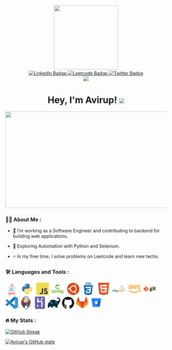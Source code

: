 <div id="header" align="center">
  <img src="https://github.com/TheDudeThatCode/TheDudeThatCode/blob/master/Assets/Developer.gif?raw=true" width="200px" height="200px">
</div>

<div id="badges" align="center">
  <a href="https://www.linkedin.com/in/avi49/">
    <img src="https://img.shields.io/badge/LinkedIn-blue?style=for-the-badge&logo=linkedin&logoColor=white" alt="LinkedIn Badge"/>
  </a>
   <a href=https://leetcode.com/__avi__49/">
    <img src="https://img.shields.io/badge/-LeetCode-lightgrey?style=for-the-badge&logo=leetcode&logoColor=white&labelColor=black&color=orange" alt="Leetcode Badge"/>
  </a>
  <a href="https://twitter.com/AvirupMondal10">
    <img src="https://img.shields.io/badge/Twitter-blue?style=for-the-badge&logo=twitter&logoColor=white" alt="Twitter Badge"/>
  </a>
</div>

<div id="profileViews" align="center">
  <img src="https://komarev.com/ghpvc/?username=Avirup-301294"/>
</div>

<div id="greetings" align="center">
  <h1>
    Hey, I'm Avirup!
    <img src="https://media.giphy.com/media/hvRJCLFzcasrR4ia7z/giphy.gif" width="30px"/>
  </h1>
</div>

<div id="banner" align="center">
  <img src="https://media.giphy.com/media/dWesBcTLavkZuG35MI/giphy.gif" width="600" height="300"/>
</div>

### :man_technologist: About Me :

- :telescope: I’m working as a Software Engineer and contributing to backend for building web applications.

- :seedling: Exploring Automation with Python and Selenium.

- :zap: In my free time, I solve problems on Leetcode and learn new techs.

### :hammer_and_wrench: Languages and Tools :

<div>
  <img src="https://github.com/devicons/devicon/blob/master/icons/java/java-original-wordmark.svg" title="Java" alt="Java" width="40" height="40"/>&nbsp;
  <img src="https://github.com/devicons/devicon/blob/master/icons/python/python-original.svg" title="Python" alt="Python" width="40" height="40"/>&nbsp;
  <img src="https://github.com/devicons/devicon/blob/master/icons/javascript/javascript-original.svg" title="JavaScript" alt="JavaScript" width="40" height="40"/>&nbsp;
  <img src="https://github.com/devicons/devicon/blob/master/icons/spring/spring-original-wordmark.svg" title="Spring" alt="Spring" width="40" height="40"/>&nbsp;
  <img src="https://github.com/devicons/devicon/blob/master/icons/ubuntu/ubuntu-plain.svg" title="Ubuntu" alt="Ubuntu" width="40" height="40"/>&nbsp;
  <img src="https://github.com/devicons/devicon/blob/master/icons/css3/css3-plain-wordmark.svg"  title="CSS3" alt="CSS" width="40" height="40"/>&nbsp;
  <img src="https://github.com/devicons/devicon/blob/master/icons/html5/html5-original.svg" title="HTML5" alt="HTML" width="40" height="40"/>&nbsp;
  <img src="https://github.com/devicons/devicon/blob/master/icons/mysql/mysql-original-wordmark.svg" title="MySQL"  alt="MySQL" width="40" height="40"/>&nbsp;
  <img src="https://github.com/devicons/devicon/blob/master/icons/amazonwebservices/amazonwebservices-plain-wordmark.svg" title="AWS" alt="AWS" width="40" height="40"/>&nbsp;
  <img src="https://github.com/devicons/devicon/blob/master/icons/git/git-original-wordmark.svg" title="Git" **alt="Git" width="40" height="40"/>
  <img src="https://github.com/devicons/devicon/blob/master/icons/vscode/vscode-original.svg" title="VsCode" **alt="VsCode" width="40" height="40"/>
  <img src="https://github.com/devicons/devicon/blob/master/icons/jenkins/jenkins-original.svg" title="jenkins" **alt="jenkins" width="40" height="40"/>
  <img src="https://github.com/devicons/devicon/blob/master/icons/heroku/heroku-plain.svg" title="heroku" **alt="heroku" width="40" height="40"/>
  <img src="https://github.com/devicons/devicon/blob/master/icons/gradle/gradle-plain.svg" title="gradle" **alt="gradle" width="40" height="40"/>
  <img src="https://github.com/devicons/devicon/blob/master/icons/github/github-original.svg" title="github" **alt="github" width="40" height="40"/>
  <img src="https://github.com/devicons/devicon/blob/master/icons/gitlab/gitlab-original.svg" title="gitlab" **alt="gitlab" width="40" height="40"/>
  <img src="https://github.com/devicons/devicon/blob/master/icons/bitbucket/bitbucket-original.svg" title="bitbucket" **alt="bitbucket" width="40" height="40"/>
</div>

### :fire: My Stats :
[![GitHub Streak](https://github-readme-streak-stats.herokuapp.com?user=Avirup-301294&theme=blue-green&hide_border=true)](https://git.io/streak-stats)


[![Avirup's GitHub stats](https://github-readme-stats.vercel.app/api?username=Avirup-301294&show_icons=true&layout=compact&theme=radical)](https://github.com/anuraghazra/github-readme-stats)
